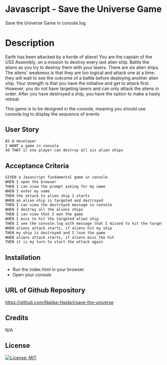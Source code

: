 # Javascript - Save the Universe Game
Save the Universe Game in console.log

# Description
Earth has been attacked by a horde of aliens! You are the captain of the USS Assembly, on a mission to
destroy every last alien ship. Battle the aliens as you try to destroy them with your lasers.
There are six alien ships. The aliens' weakness is that they are too logical and attack one at a time: they
will wait to see the outcome of a battle before deploying another alien ship. Your strength is that you
have the initiative and get to attack first. However, you do not have targeting lasers and can only attack
the aliens in order. After you have destroyed a ship, you have the option to make a hasty retreat.

This game is to be designed in the console, meaning you should use console.log to display the
sequence of events

## User Story

```md
AS A developer
I WANT a game in console
SO THAT I/ one player can destroy all six alien ships
```

## Acceptance Criteria

```md
GIVEN a Javascript fundamental game in console
WHEN I open the browser
THEN I can view the prompt asking for my name
WHEN I enter my name
THEN the attack to alien ship 1 starts
WHEN an alien ship is targeted and destroyed
THEN I can view the destroyed message in console
WHEN I destroy all the aliens ships 
THEN I can view that I won the game
WHEN I miss to hit the targeted alien ship
THEN I see the console.log with message that I missed to hit the target and aliens start to attack
WHEN aliens attack starts, if aliens hit my ship
THEN my ship is destroyed and I lose the game
WHEN aliens attack starts, if aliens miss the hit
THEN it is my turn to start the attack again

```

## Installation

* Run the index.html in your browser
* Open your console

## URL of Github Repository
https://github.com/Najiba-Haidari/save-the-universe


## Credits

N/A


## License

[![License: MIT](https://img.shields.io/badge/License-MIT-yellow.svg)](https://opensource.org/licenses/MIT)
